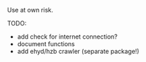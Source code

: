 


Use at own risk.



TODO:
- add check for internet connection?
- document functions
- add ehyd/hzb crawler (separate package!)

